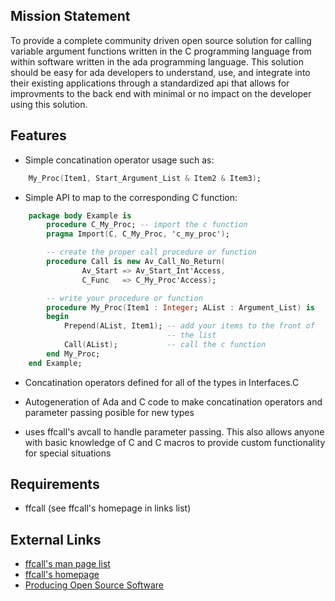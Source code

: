 ## Mission Statement

To provide a complete community driven open source solution for calling variable argument functions written in the C programming language from within software written in the ada programming language. This solution should be easy for ada developers to understand, use, and integrate into their existing applications through a standardized api that allows for improvments to the back end with minimal or no impact on the developer using this solution.

## Features

  * Simple concatination operator usage such as:
```Ada
    My_Proc(Item1, Start_Argument_List & Item2 & Item3);
```
  * Simple API to map to the corresponding C function:
```Ada
    package body Example is
        procedure C_My_Proc; -- import the c function
        pragma Import(C, C_My_Proc, 'c_my_proc');

        -- create the proper call procedure or function
        procedure Call is new Av_Call_No_Return(
                Av_Start => Av_Start_Int'Access,
                C_Func   => C_My_Proc'Access);

        -- write your procedure or function
        procedure My_Proc(Item1 : Integer; AList : Argument_List) is
        begin
            Prepend(AList, Item1); -- add your items to the front of
                                   -- the list
            Call(AList);           -- call the c function
        end My_Proc;
    end Example;
```
  * Concatination operators defined for all of the types in Interfaces.C

  * Autogeneration of Ada and C code to make concatination operators 
    and parameter passing posible for new types

  * uses ffcall's avcall to handle parameter passing. This also allows
    anyone with basic knowledge of C and C macros to provide custom
    functionality for special situations

## Requirements

  * ffcall (see ffcall's homepage in links list)
 
## External Links 
  * [ffcall's man page list](http://www.haible.de/bruno/packages-ffcall.html)
  * [ffcall's homepage](http://www.haible.de/bruno/packages-ffcall-README.html)
  * [Producing Open Source Software](http://producingoss.com/)













